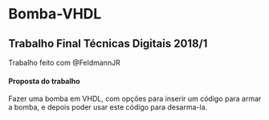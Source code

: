 # Bomba-VHDL
## Trabalho Final Técnicas Digitais 2018/1

Trabalho feito com @FeldmannJR

#### Proposta do trabalho
Fazer uma bomba em VHDL, com opções para inserir um código para armar a bomba, e depois poder usar este código para desarma-la.

